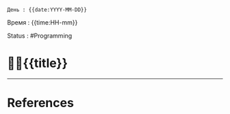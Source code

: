 	День : {{date:YYYY-MM-DD}} 
Время : {{time:HH-mm}}

Status : #Programming  


# 👨‍💻{{title}}



---
# References

